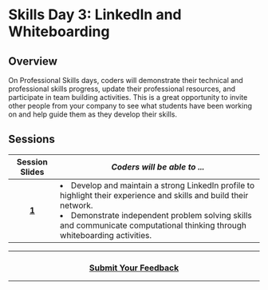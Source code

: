 # Skills Day 3: LinkedIn and Whiteboarding

## Overview
On Professional Skills days, coders will demonstrate their technical and professional skills progress, update their professional resources, and participate in team building activities. This is a great opportunity to invite other people from your company to see what students have been working on and help guide them as they develop their skills.


## Sessions 
|Session Slides|*Coders will be able to ...*|
|:-------:|-------|
|[**1**](https://drive.google.com/open?id=1nWz0c4s8r9X5JCnNXuemVAtFHJl_TCOUdhByWxNRLek)| <li> Develop and maintain a strong LinkedIn profile to highlight their experience and skills and build their network.</li> <li>Demonstrate independent problem solving skills and communicate computational thinking through whiteboarding activities.</li> |[Skills Day Company Invite](https://docs.google.com/document/d/1VUSsZo98NEphSdwJNeo1IINm90TlFBRYzqQT8zvdhbU/edit#)<br>[Skills Day Info Sheet](https://docs.google.com/document/d/1NolKmKi15Wmbwrb2mOQHdvR2r2gqULiUvIebIZD7PBs/edit#)|

----
<h3 align="center"><a href="https://docs.google.com/forms/d/e/1FAIpQLSeLpI-m6UKvIxk97F8R1iidFRaYXJ3dfcUuIjx2Pz0WMfO1SA/viewform">Submit Your Feedback</a> </h3>

----
